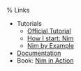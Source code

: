 % Links


- Tutorials
	+ [Official Tutorial](https://nim-lang.org/docs/tut1.html)
	+ [How I start: Nim](http://howistart.org/posts/nim/1/index.html)
	+ [Nim by Example](https://nim-by-example.github.io/getting_started/)
- [Documentation](https://nim-lang.org/documentation.html)
- Book: [Nim in Action](https://book.picheta.me/)
